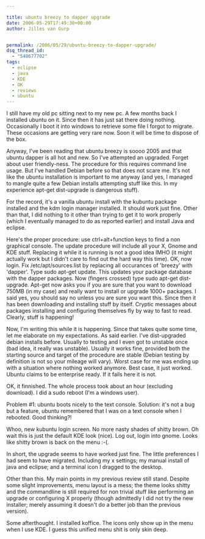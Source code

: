 ```yaml
---

title: ubuntu breezy to dapper upgrade
date: 2006-05-29T17:49:30+00:00
author: Jilles van Gurp


permalink: /2006/05/29/ubuntu-breezy-to-dapper-upgrade/
dsq_thread_id:
  - "548677702"
tags:
  - eclipse
  - java
  - KDE
  - OK
  - reviews
  - ubuntu
---
```

I still have my old pc sitting next to my new pc. A few months back I installed ubuntu on it. Since then it has just sat there doing nothing. Occasionally I boot it into windows to retrieve some file I forgot to migrate. These occasions are getting very rare now. Soon it will be time to dispose of the box.

Anyway, I've been reading that ubuntu breezy is soooo 2005 and that ubuntu dapper is all hot and new. So I've attempted an upgraded. Forget about user friendly-ness. The procedure for this requires command line usage. But I've handled Debian before so that does not scare me. It's not like the ubuntu installation is important to me anyway (and yes, I managed to mangle quite a few Debian installs attempting stuff like this. In my experience apt-get dist-upgrade is dangerous stuff).

For the record, it's a vanilla ubuntu install with the kubuntu package installed and the kdm login manager installed. It should work just fine. Other than that, I did nothing to it other than trying to get it to work properly (which I eventually managed to do as reported earlier) and install Java and eclipse.

Here's the proper procedure: use ctrl+alt+function keys to find a non graphical console. The update procedure will include all your X, Gnome and KDE stuff. Replacing it while it is running is not a good idea IMHO (it might actually work but I didn't care to find out the hard way this time).
OK, now login. Fix /etc/apt/sources.list by replacing all occurances of 'breezy' with 'dapper'. Type sudo apt-get update. This updates your package database with the dapper packages. Now (fingers crossed) type sudo apt-get dist-upgrade. Apt-get now asks you if you are sure that you want to download 750MB (in my case) and really want to install or upgrade 1000+ packages. I said yes, you should say no unless you are sure you want this. Since then it has been downloading and installing stuff by itself. Cryptic messages about packages installing and configuring themselves fly by way to fast to read. Clearly, stuff is happening!

Now, I'm writing this while it is happening. Since that takes quite some time, let me elaborate on my expectations. As said earlier. I've dist-upgraded debian installs before. Usually to testing and I even got to unstable once (bad idea, it really was unstable). Usually it works fine, provided both the starting source and target of the procedure are stable (Debian testing by definition is not so your mileage will vary). Worst case for me was ending up with a situation where nothing worked anymore. Best case, it just worked. Ubuntu claims to be enterprise ready. If it fails here it is not.

OK, it finnished. The whole process took about an hour (excluding download). I did a sudo reboot (I'm a windows user).

Problem #1: ubuntu boots nicely to the text console. Solution: it's not a bug but a feature, ubuntu remembered that I was on a text console when I rebooted. Good thinking?!

Whoo, new kubuntu login screen. No more nasty shades of shitty brown. Oh wait this is just the default KDE look (nice). Log out, login into gnome. Looks like shitty brown is back on the menu :-(.

In short, the upgrade seems to have worked just fine. The little preferences I had seem to have migrated. Including my x settings; my manual install of java and eclipse; and a terminal icon I dragged to the desktop.

Other than this. My main points in my previous review still stand. Despite some slight improvements, menu layout is a mess; the theme looks shitty and the commandline is still required for non trivial stuff like performing an upgrade or configuring X properly (though admittedly I did not try the new installer; merely assuming it doesn't do a better job than the previous version).

Some afterthought. I installed koffice. The icons only show up in the menu when I use KDE. I guess this unified menu shit is only skin deep.